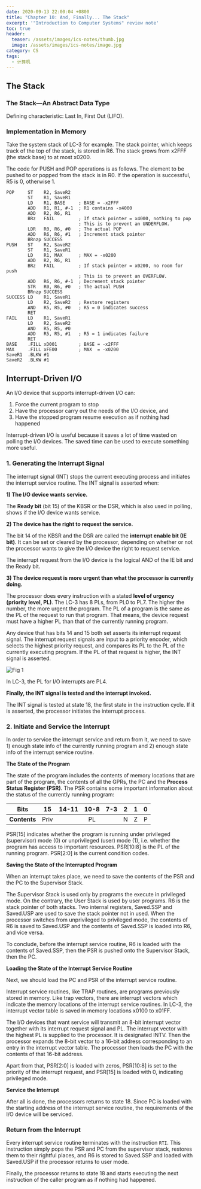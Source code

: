 ```yaml
---
date: 2020-09-13 22:00:04 +0800
title: "Chapter 10: And, Finally... The Stack"
excerpt: '"Introduction to Computer Systems" review note'
toc: true
header:
  teaser: /assets/images/ics-notes/thumb.jpg
  image: /assets/images/ics-notes/image.jpg
category: CS
tags:
  - 计算机
---
```


## The Stack

### The Stack—An Abstract Data Type

Defining characteristic: Last In, First Out (LIFO).

### Implementation in Memory

Take the system stack of LC-3 for example. The stack pointer, which keeps track of the top of the stack, is stored in R6. The stack grows from x2FFF (the stack base) to at most x0200.

The code for PUSH and POP operations is as follows. The element to be pushed to or popped from the stack is in R0. If the operation is successful, R5 is 0, otherwise 1.

```
POP     ST    R2, SaveR2
        ST    R1, SaveR1
        LD    R1, BASE     ; BASE = -x2FFF
        ADD   R1, R1, #-1  ; R1 contains -x4000
        ADD   R2, R6, R1
        BRz   FAIL         ; If stack pointer = x4000, nothing to pop
                           ; This is to prevent an UNDERFLOW.
        LDR   R0, R6, #0   ; The actual POP
        ADD   R6, R6, #1   ; Increment stack pointer
        BRnzp SUCCESS
PUSH    ST    R2, SaveR2
        ST    R1, SaveR1
        LD    R1, MAX      ; MAX = -x0200
        ADD   R2, R6, R1
        BRz   FAIL         ; If stack pointer = x0200, no room for push
                           ; This is to prevent an OVERFLOW.
        ADD   R6, R6, #-1  ; Decrement stack pointer
        STR   R0, R6, #0   ; The actual PUSH
        BRnzp SUCCESS
SUCCESS LD    R1, SaveR1
        LD    R2, SaveR2   ; Restore registers
        AND   R5, R5, #0   ; R5 = 0 indicates success
        RET
FAIL    LD    R1, SaveR1
        LD    R2, SaveR2
        AND   R5, R5, #0
        ADD   R5, R5, #1   ; R5 = 1 indicates failure
        RET
BASE    .FILL xD001        ; BASE = -x2FFF
MAX     .FILL xFE00        ; MAX  = -x0200
SaveR1  .BLKW #1
SaveR2  .BLKW #1
```

## Interrupt-Driven I/O

An I/O device that supports interrupt-driven I/O can:

1. Force the current program to stop
2. Have the processor carry out the needs of the I/O device, and
3. Have the stopped program resume execution as if nothing had happened

Interrupt-driven I/O is useful because it saves a lot of time wasted on polling the I/O devices. The saved time can be used to execute something more useful.

### 1. Generating the Interrupt Signal

The interrupt signal (INT) stops the current executing process and initiates the interrupt service routine. The INT signal is asserted when:

**1) The I/O device wants service.**

The **Ready bit** (bit 15) of the KBSR or the DSR, which is also used in polling, shows if the I/O device wants service.

**2) The device has the right to request the service.**

The bit 14 of the KBSR and the DSR are called the **interrupt enable bit (IE bit)**. It can be set or cleared by the processor, depending on whether or not the processor wants to give the I/O device the right to request service.

The interrupt request from the I/O device is the logical AND of the IE bit and the Ready bit.

**3) The device request is more urgent than what the processor is currently doing.**

The processor does every instruction with a stated **level of urgency (priority level, PL)**. The LC-3 has 8 PLs, from PL0 to PL7. The higher the number, the more urgent the program. The PL of a program is the same as the PL of the request to run that program. That means, the device request must have a higher PL than that of the currently running program.

Any device that has bits 14 and 15 both set asserts its interrupt request signal. The interrupt request signals are input to a priority encoder, which selects the highest priority request, and compares its PL to the PL of the currently executing program. If the PL of that request is higher, the INT signal is asserted.

![Fig 1](/assets/images/ics-notes/10-1.jpg)

In LC-3, the PL for I/O interrupts are PL4.

**Finally, the INT signal is tested and the interrupt invoked.**

The INT signal is tested at state 18, the first state in the instruction cycle. If it is asserted, the processor initiates the interrupt process.

### 2. Initiate and Service the Interrupt

In order to service the interrupt service and return from it, we need to save 1) enough state info of the currently running program and 2) enough state info of the interrupt service routine.

**The State of the Program**

The state of the program includes the contents of memory locations that are part of the program, the contents of all the GPRs, the PC and the **Process Status Register (PSR)**. The PSR contains some important information about the status of the currently running program:

| Bits | 15 | 14-11 | 10-8 | 7-3 | 2 | 1 | 0 |
|:--:|:--:|:--:|:--:|:--:|:--:|:--:|:--:|
| **Contents** | Priv | | PL | | N | Z | P |

PSR[15] indicates whether the program is running under privileged (supervisor) mode (0) or unprivileged (user) mode (1), i.e. whether the program has access to important resources. PSR[10:8] is the PL of the running program. PSR[2:0] is the current condition codes.

**Saving the State of the Interrupted Program**

When an interrupt takes place, we need to save the contents of the PSR and the PC to the Supervisor Stack.

The Supervisor Stack is used only by programs the execute in privileged mode. On the contrary, the User Stack is used by user programs. R6 is the stack pointer of both stacks. Two internal registers, Saved.SSP and Saved.USP are used to save the stack pointer not in used. When the processor switches from unprivileged to privileged mode, the contents of R6 is saved to Saved.USP and the contents of Saved.SSP is loaded into R6, and vice versa.

To conclude, before the interrupt service routine, R6 is loaded with the contents of Saved.SSP, then the PSR is pushed onto the Supervisor Stack, then the PC.

**Loading the State of the Interrupt Service Routine**

Next, we should load the PC and PSR of the interrupt service routine.

Interrupt service routines, like TRAP routines, are programs previously stored in memory. Like trap vectors, there are interrupt vectors which indicate the memory locations of the interrupt service routines. In LC-3, the interrupt vector table is saved in memory locations x0100 to x01FF.

The I/O devices that want service will transmit an 8-bit interrupt vector together with its interrupt request signal and PL. The interrupt vector with the highest PL is supplied to the processor. It is designated INTV. Then the processor expands the 8-bit vector to a 16-bit address corresponding to an entry in the interrupt vector table. The processor then loads the PC with the contents of that 16-bit address.

Apart from that, PSR[2:0] is loaded with zeros, PSR[10:8] is set to the priority of the interrupt request, and PSR[15] is loaded with 0, indicating privileged mode.

**Service the Interrupt**

After all is done, the processors returns to state 18. Since PC is loaded with the starting address of the interrupt service routine, the requirements of the I/O device will be serviced.

### Return from the Interrupt

Every interrupt service routine terminates with the instruction `RTI`. This instruction simply pops the PSR and PC from the supervisor stack, restores them to their rightful places, and R6 is stored to Saved.SSP and loaded with Saved.USP if the processor returns to user mode.

Finally, the processor returns to state 18 and starts executing the next instruction of the caller program as if nothing had happened.

